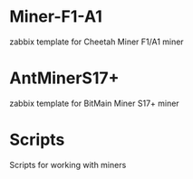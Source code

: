 # Miner-F1-A1
zabbix template for Cheetah Miner F1/A1 miner
# AntMinerS17+
zabbix template for BitMain Miner S17+ miner
# Scripts
Scripts for working with miners
